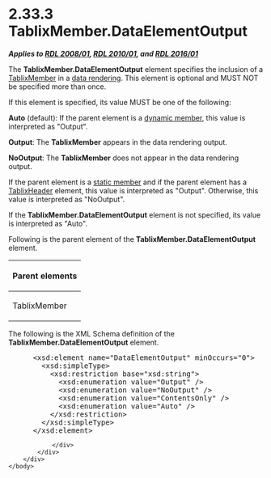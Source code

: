 <html dir="LTR" xmlns:mshelp="http://msdn.microsoft.com/mshelp" xmlns:ddue="http://ddue.schemas.microsoft.com/authoring/2003/5" xmlns:xlink="http://www.w3.org/1999/xlink" xmlns:tool="http://www.microsoft.com/tooltip">
    <head>
        <meta http-equiv="Content-Type" content="text/html; CHARSET=utf-8"></meta>
        <meta name="save" content="history"></meta>
        <title>2.33.3 TablixMember.DataElementOutput</title>
        <xml>
            <mshelp:toctitle title="2.33.3 TablixMember.DataElementOutput"></mshelp:toctitle>
            <mshelp:rltitle title="[MS-RDL]: TablixMember.DataElementOutput"></mshelp:rltitle>
            <mshelp:keyword index="A" term="25d17437-57e2-4351-9d00-c3405158255b"></mshelp:keyword>
            <mshelp:attr name="DCSext.ContentType" value="open specification"></mshelp:attr>
            <mshelp:attr name="AssetID" value="25d17437-57e2-4351-9d00-c3405158255b"></mshelp:attr>
            <mshelp:attr name="TopicType" value="kbRef"></mshelp:attr>
            <mshelp:attr name="DCSext.Title" value="[MS-RDL]: TablixMember.DataElementOutput" />
        </xml>
    </head>
    <body>
        <div id="header">
            <h1 class="heading">2.33.3 TablixMember.DataElementOutput</h1>
        </div>
        <div id="mainSection">
            <div id="mainBody">
                <div id="allHistory" class="saveHistory"></div>
                <div id="sectionSection0" class="section" name="collapseableSection">
                    

<p><b><i>Applies to </i></b><a href="1e855f94-4617-47e4-b89e-0856c6cb420f.html"><b><i>RDL 2008/01</i></b></a><b><i>,
</i></b><a href="3428e690-a348-4ec7-8a6a-8efb42d2cdee.html"><b><i>RDL 2010/01</i></b></a><b><i>,
and </i></b><a href="52ce3983-2bfc-4e72-9359-42aaf5fe4509.html"><b><i>RDL 2016/01</i></b></a></p>

<p>The <b>TablixMember.DataElementOutput</b> element specifies
the inclusion of a <a href="1d8a9691-b173-4e24-9ea9-1f486bc824fd.html">TablixMember</a>
in a <a href="b2482b3f-74ab-4ca8-a9e5-c07955011743.html#gt_9069c206-b9e9-4374-a7ee-50faf5def25b">data rendering</a>.
This element is optional and MUST NOT be specified more than once.</p>

<p>If this element is specified, its value MUST be one of the
following:</p>

<p><b>Auto</b> (default): If the parent element is a <a href="b2482b3f-74ab-4ca8-a9e5-c07955011743.html#gt_6008ef1a-6292-4d6c-a912-511bf6aa0258">dynamic member</a>, this value
is interpreted as &quot;Output&quot;.</p>

<p><b>Output</b>: The <b>TablixMember</b> appears in the
data rendering output.</p>

<p><b>NoOutput</b>: The <b>TablixMember</b> does not
appear in the data rendering output.</p>

<p>If the parent element is a <a href="b2482b3f-74ab-4ca8-a9e5-c07955011743.html#gt_71fd4518-6443-4177-afc8-64249d9ce2c1">static member</a> and if the
parent element has a <a href="ac71f119-59be-471b-9316-e95b931402cb.html">TablixHeader</a>
element, this value is interpreted as &quot;Output&quot;. Otherwise, this value
is interpreted as &quot;NoOutput&quot;.</p>

<p>If the <b>TablixMember.DataElementOutput</b> element is not
specified, its value is interpreted as &quot;Auto&quot;.</p>

<p>Following is the parent element of the <b>TablixMember.DataElementOutput</b>
element.</p>

<table>
 <thead>
  <tr>
   <th>
   <p>Parent elements</p>
   </th>
  </tr>
 </thead>
 <tr>
  <td>
  <p>TablixMember</p>
  </td>
 </tr>
</table>

<p>The following is the XML Schema definition of the <b>TablixMember.DataElementOutput</b>
element.</p>

<dl>
<dd>
<div><pre> &lt;xsd:element name=&quot;DataElementOutput&quot; minOccurs=&quot;0&quot;&gt;
   &lt;xsd:simpleType&gt;
     &lt;xsd:restriction base=&quot;xsd:string&quot;&gt;
       &lt;xsd:enumeration value=&quot;Output&quot; /&gt;
       &lt;xsd:enumeration value=&quot;NoOutput&quot; /&gt;
       &lt;xsd:enumeration value=&quot;ContentsOnly&quot; /&gt;
       &lt;xsd:enumeration value=&quot;Auto&quot; /&gt;
     &lt;/xsd:restriction&gt;
   &lt;/xsd:simpleType&gt;
 &lt;/xsd:element&gt;
</pre></div>
</dd></dl>


                </div>
            </div>
        </div>
    </body>
</html>